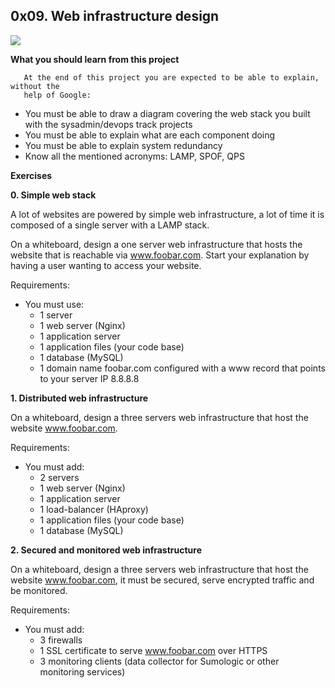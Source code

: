 ## 0x09. Web infrastructure design

![](http://www.serverlab.ca/wp-content/uploads/2015/07/Nginx-Proxy-and-Varnish-Cache-2.png)

**What you should learn from this project**

       At the end of this project you are expected to be able to explain, without the
       help of Google:

* You must be able to draw a diagram covering the web stack you built with the sysadmin/devops
  track projects
* You must be able to explain what are each component doing
* You must be able to explain system redundancy
* Know all the mentioned acronyms: LAMP, SPOF, QPS

**Exercises**

**0. Simple web stack**

A lot of websites are powered by simple web infrastructure, a lot of time it is composed of a
single server with a LAMP stack.

On a whiteboard, design a one server web infrastructure that hosts the website that is
reachable via www.foobar.com. Start your explanation by having a user wanting to access
your website.

Requirements:

* You must use:
  * 1 server
  * 1 web server (Nginx)
  * 1 application server
  * 1 application files (your code base)
  * 1 database (MySQL)
  * 1 domain name foobar.com configured with a www record that points to your server IP 8.8.8.8

**1. Distributed web infrastructure**

On a whiteboard, design a three servers web infrastructure that host the website www.foobar.com.

Requirements:

* You must add:
  * 2 servers
  * 1 web server (Nginx)
  * 1 application server
  * 1 load-balancer (HAproxy)
  * 1 application files (your code base)
  * 1 database (MySQL)

**2. Secured and monitored web infrastructure**

On a whiteboard, design a three servers web infrastructure that host the website
www.foobar.com, it must be secured, serve encrypted traffic and be monitored.

Requirements:

* You must add:
  * 3 firewalls
  * 1 SSL certificate to serve www.foobar.com over HTTPS
  * 3 monitoring clients (data collector for Sumologic or other monitoring services)